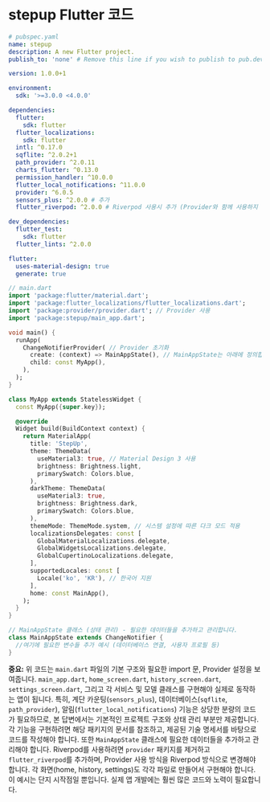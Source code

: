 # stepup Flutter 코드

```yaml
# pubspec.yaml
name: stepup
description: A new Flutter project.
publish_to: 'none' # Remove this line if you wish to publish to pub.dev

version: 1.0.0+1

environment:
  sdk: '>=3.0.0 <4.0.0'

dependencies:
  flutter:
    sdk: flutter
  flutter_localizations:
    sdk: flutter
  intl: ^0.17.0
  sqflite: ^2.0.2+1
  path_provider: ^2.0.11
  charts_flutter: ^0.13.0
  permission_handler: ^10.0.0
  flutter_local_notifications: ^11.0.0
  provider: ^6.0.5
  sensors_plus: ^2.0.0 # 추가
  flutter_riverpod: ^2.0.0 # Riverpod 사용시 추가 (Provider와 함께 사용하지 마세요)

dev_dependencies:
  flutter_test:
    sdk: flutter
  flutter_lints: ^2.0.0

flutter:
  uses-material-design: true
  generate: true
```

```dart
// main.dart
import 'package:flutter/material.dart';
import 'package:flutter_localizations/flutter_localizations.dart';
import 'package:provider/provider.dart'; // Provider 사용
import 'package:stepup/main_app.dart';

void main() {
  runApp(
    ChangeNotifierProvider( // Provider 초기화
      create: (context) => MainAppState(), // MainAppState는 아래에 정의합니다.
      child: const MyApp(),
    ),
  );
}

class MyApp extends StatelessWidget {
  const MyApp({super.key});

  @override
  Widget build(BuildContext context) {
    return MaterialApp(
      title: 'StepUp',
      theme: ThemeData(
        useMaterial3: true, // Material Design 3 사용
        brightness: Brightness.light,
        primarySwatch: Colors.blue,
      ),
      darkTheme: ThemeData(
        useMaterial3: true,
        brightness: Brightness.dark,
        primarySwatch: Colors.blue,
      ),
      themeMode: ThemeMode.system, // 시스템 설정에 따른 다크 모드 적용
      localizationsDelegates: const [
        GlobalMaterialLocalizations.delegate,
        GlobalWidgetsLocalizations.delegate,
        GlobalCupertinoLocalizations.delegate,
      ],
      supportedLocales: const [
        Locale('ko', 'KR'), // 한국어 지원
      ],
      home: const MainApp(),
    );
  }
}

// MainAppState 클래스 (상태 관리) - 필요한 데이터들을 추가하고 관리합니다.
class MainAppState extends ChangeNotifier {
  //여기에 필요한 변수들 추가 예시 (데이터베이스 연결, 사용자 프로필 등)
}
```

**중요:** 위 코드는 `main.dart` 파일의 기본 구조와 필요한 import 문, Provider 설정을 보여줍니다.  `main_app.dart`, `home_screen.dart`, `history_screen.dart`, `settings_screen.dart`,  그리고 각 서비스 및 모델 클래스를 구현해야 실제로 동작하는 앱이 됩니다.  특히, 계단 카운팅(`sensors_plus`), 데이터베이스(`sqflite`, `path_provider`), 알림(`flutter_local_notifications`) 기능은 상당한 분량의 코드가 필요하므로,  본 답변에서는 기본적인 프로젝트 구조와 상태 관리 부분만 제공합니다.  각 기능을 구현하려면 해당 패키지의 문서를 참조하고,  제공된 기술 명세서를 바탕으로 코드를 작성해야 합니다.  또한  `MainAppState` 클래스에 필요한 데이터들을 추가하고 관리해야 합니다.  Riverpod를 사용하려면 `provider` 패키지를 제거하고 `flutter_riverpod`를 추가하며,  Provider 사용 방식을 Riverpod 방식으로 변경해야 합니다.  각 화면(home, history, settings)도 각각 파일로 만들어서 구현해야 합니다.  이 예시는 단지 시작점일 뿐입니다.  실제 앱 개발에는 훨씬 많은 코드와 노력이 필요합니다.
